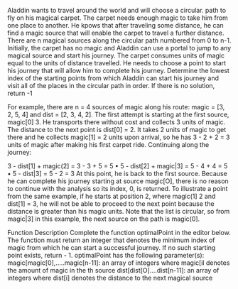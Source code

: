 Aladdin wants to travel around the world and will
choose a circular. path to fly on his magical carpet. The
carpet needs enough magic to take him from one
place to another. He kpows that after traveling some
distance, he can find a magic source that will enable
the carpet to travel a further distance.
There are n magical sources along the circular path
numbered from 0 to n-1. Initially, the carpet has no
magic and Aladdin can use a portal to jump to any
magical source and start his journey. The carpet
consumes units of magic equal to the units of distance
travelled. He needs to choose a point to start his
journey that will allow him to complete his journey.
Determine the lowest index of the starting points from
which Aladdin can start his journey and visit all of the
places in the circular path in order. If there is no solution, return -1

For example, there are n = 4 sources of magic along his
route: magic = [3, 2, 5, 4] and dist = [2, 3, 4, 2]. The
first attempt is starting at the first source, magic[0]
3. He transports there without cost and collects 3 units
of magic. The distance to the next point is dist[0] = 2.
It takes 2 units of magic to get there and he collects
magic[1] = 2 units upon arrival, so he has 3 - 2 + 2 =
3 units of magic after making his first carpet ride.
Continuing along the journey:

3 - dist[1] + magic(2] = 3 - 3 + 5 = 5
• 5 - dist[2] + magic|3] = 5 - 4 + 4 = 5
• 5 - dist|3] = 5 - 2 = 3
At this point, he is back to the first source. Because he
can complete his journey starting at source magic[O],
there is no reason to continue with the analysis so its
index, 0, is returned. To illustrate a point from the same
example, if he starts at position 2, where magic(1]
2 and dist[1] = 3, he will not be able to proceed to the
next point because the distance is greater than his
magic units. Note that the list is circular, so from
magic|3] in this example, the next source on the path is
magic(0].



Function Description
Complete the function optimalPoint in the editor
below. The function must return an integer that
denotes the minimum index of magic from which he
can start a successful journey. If no such starting point
exists, return - 1.
optimalPoint has the following parameter(s):
magic[magic[0],…..magic[n-11]: an array of integers
where magic[il denotes the amount of magic in the th
source
dist[dist[O]….dist[n-11]: an array of integers where
dist[i] denotes the distance to the next magical source

